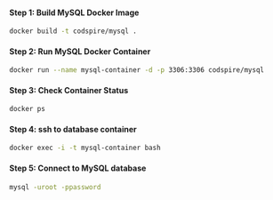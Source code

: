 #### Step 1: Build MySQL Docker Image
```sh
docker build -t codspire/mysql .
```

#### Step 2: Run MySQL Docker Container
```sh
docker run --name mysql-container -d -p 3306:3306 codspire/mysql
```

#### Step 3: Check Container Status
```sh
docker ps
```

#### Step 4: ssh to database container
```sh
docker exec -i -t mysql-container bash
```

#### Step 5: Connect to MySQL database
```sh
mysql -uroot -ppassword
```
